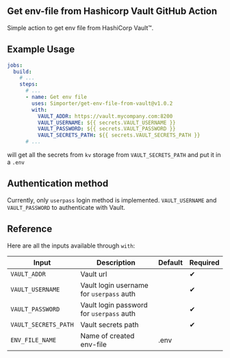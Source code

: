 Get env-file from Hashicorp Vault GitHub Action
-----------------------------------------------


Simple action to get env file from HashiCorp Vault™.

## Example Usage

```yaml
jobs:
  build:
    # ...
    steps:
      # ...
      - name: Get env file
        uses: Simporter/get-env-file-from-vault@v1.0.2
        with:
          VAULT_ADDR: https://vault.mycompany.com:8200
          VAULT_USERNAME: ${{ secrets.VAULT_USERNAME }}
          VAULT_PASSWORD: ${{ secrets.VAULT_PASSWORD }}
          VAULT_SECRETS_PATH: ${{ secrets.VAULT_SECRETS_PATH }}
      # ...
```

will get all the secrets from `kv` storage from `VAULT_SECRETS_PATH` and put it in a `.env` 

## Authentication method

Currently, only `userpass` login method is implemented. `VAULT_USERNAME` and `VAULT_PASSWORD` to authenticate with Vault.

## Reference

Here are all the inputs available through `with`:

| Input                | Description                              | Default | Required |
|----------------------|------------------------------------------|---------|----------|
| `VAULT_ADDR`         | Vault url                                |         | ✔        |
| `VAULT_USERNAME`     | Vault login username for `userpass` auth |         | ✔        |
| `VAULT_PASSWORD`     | Vault login password for `userpass` auth |         | ✔        |
| `VAULT_SECRETS_PATH` | Vault secrets path                       |         | ✔        |
| `ENV_FILE_NAME`      | Name of created env-file                 | .env    |          |
